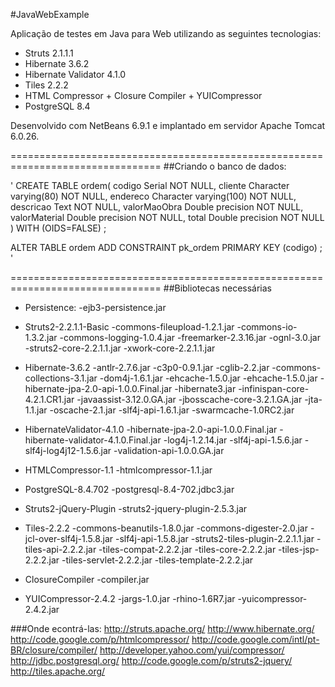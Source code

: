 #JavaWebExample

Aplicação de testes em Java para Web utilizando as seguintes tecnologias:
- Struts 2.1.1.1
- Hibernate 3.6.2
- Hibernate Validator 4.1.0
- Tiles 2.2.2
- HTML Compressor + Closure Compiler + YUICompressor
- PostgreSQL 8.4

Desenvolvido com NetBeans 6.9.1 e implantado em servidor Apache Tomcat 6.0.26.

================================================================================
##Criando o banco de dados:

'
CREATE TABLE ordem(
 codigo Serial NOT NULL,
 cliente Character varying(80) NOT NULL,
 endereco Character varying(100) NOT NULL,
 descricao Text NOT NULL,
 valorMaoObra Double precision NOT NULL,
 valorMaterial Double precision NOT NULL,
 total Double precision NOT NULL
)
WITH (OIDS=FALSE)
;

ALTER TABLE ordem ADD CONSTRAINT pk_ordem PRIMARY KEY (codigo)
;
'

================================================================================
##Bibliotecas necessárias

- Persistence:
	-ejb3-persistence.jar
	
- Struts2-2.2.1.1-Basic
	-commons-fileupload-1.2.1.jar
	-commons-io-1.3.2.jar
	-commons-logging-1.0.4.jar
	-freemarker-2.3.16.jar
	-ognl-3.0.jar
	-struts2-core-2.2.1.1.jar
	-xwork-core-2.2.1.1.jar
	
- Hibernate-3.6.2
	-antlr-2.7.6.jar
	-c3p0-0.9.1.jar
	-cglib-2.2.jar
	-commons-collections-3.1.jar
	-dom4j-1.6.1.jar
	-ehcache-1.5.0.jar
	-ehcache-1.5.0.jar
	-hibernate-jpa-2.0-api-1.0.0.Final.jar
	-hibernate3.jar
	-infinispan-core-4.2.1.CR1.jar
	-javaassist-3.12.0.GA.jar
	-jbosscache-core-3.2.1.GA.jar
	-jta-1.1.jar
	-oscache-2.1.jar
	-slf4j-api-1.6.1.jar
	-swarmcache-1.0RC2.jar
	
- HibernateValidator-4.1.0
	-hibernate-jpa-2.0-api-1.0.0.Final.jar
	-hibernate-validator-4.1.0.Final.jar
	-log4j-1.2.14.jar
	-slf4j-api-1.5.6.jar
	-slf4j-log4j12-1.5.6.jar
	-validation-api-1.0.0.GA.jar
	
- HTMLCompressor-1.1
	-htmlcompressor-1.1.jar
	
- PostgreSQL-8.4.702
	-postgresql-8.4-702.jdbc3.jar
	
- Struts2-jQuery-Plugin
	-struts2-jquery-plugin-2.5.3.jar
	
- Tiles-2.2.2
	-commons-beanutils-1.8.0.jar
	-commons-digester-2.0.jar
	-jcl-over-slf4j-1.5.8.jar
	-slf4j-api-1.5.8.jar
	-struts2-tiles-plugin-2.2.1.1.jar
	-tiles-api-2.2.2.jar
	-tiles-compat-2.2.2.jar
	-tiles-core-2.2.2.jar
	-tiles-jsp-2.2.2.jar
	-tiles-servlet-2.2.2.jar
	-tiles-template-2.2.2.jar
	
- ClosureCompiler
	-compiler.jar
	
- YUICompressor-2.4.2
	-jargs-1.0.jar
	-rhino-1.6R7.jar
	-yuicompressor-2.4.2.jar
	
###Onde econtrá-las:
http://struts.apache.org/
http://www.hibernate.org/
http://code.google.com/p/htmlcompressor/
http://code.google.com/intl/pt-BR/closure/compiler/
http://developer.yahoo.com/yui/compressor/
http://jdbc.postgresql.org/
http://code.google.com/p/struts2-jquery/
http://tiles.apache.org/
